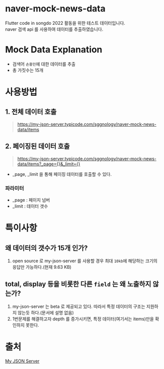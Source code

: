 # naver-mock-news-data
Flutter code in songdo 2022 활동을 위한 테스트 데이터입니다.   
naver 검색 api 를 사용하여 데이터를 추출하였습니다.   

# Mock Data Explanation
- 검색어 `손흥민`에 대한 데이터를 추출
- 총 가짓수는 15개

# 사용방법
## 1. 전체 데이터 호출
> https://my-json-server.typicode.com/sggnology/naver-mock-news-data/items

## 2. 페이징된 데이터 호출
> https://my-json-server.typicode.com/sggnology/naver-mock-news-data/items?_page={}&_limit={}
- _page, _limit 을 통해 페이징 데이터를 호출할 수 있다.

### 파라미터
- _page : 페이지 넘버
- _limit : 데이터 갯수

# 특이사항

## 왜 데이터의 갯수가 15개 인가?
1. open source 로 my-json-server 를 사용할 경우 최대 `10kb`에 해당하는 크기의 응답만 가능하다.(현재 9.63 KB)

## total, display 등을 비롯한 다른 `field` 는 왜 노출하지 않는가?
1. my-json-server 는 beta 로 제공되고 있다. 따라서 특정 데이터의 구조는 지원하지 않는듯 하다.(문서에 설명 없음)   
2. 1번문제를 해결하고자 depth 를 증가시키면, 특정 데이터(여기서는 items)만을 확인하지 못한다.

# 출처
[My JSON Server](https://my-json-server.typicode.com)
